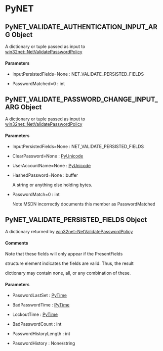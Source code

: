 # PyNET


## PyNET\_VALIDATE\_AUTHENTICATION\_INPUT\_ARG Object

A dictionary or tuple passed as input to [win32net::NetValidatePasswordPolicy](win32net.md#win32netnetvalidatepasswordpolicy)

#### Parameters

  - InputPersistedFields=None : NET\_VALIDATE\_PERSISTED\_FIELDS

    

  - PasswordMatched=0 : int

    


## PyNET\_VALIDATE\_PASSWORD\_CHANGE\_INPUT\_ARG Object

A dictionary or tuple passed as input to [win32net::NetValidatePasswordPolicy](win32net.md#win32netnetvalidatepasswordpolicy)

#### Parameters

  - InputPersistedFields=None : NET\_VALIDATE\_PERSISTED\_FIELDS

    

  - ClearPassword=None : [PyUnicode](PyUnicode.md)

    

  - UserAccountName=None : [PyUnicode](PyUnicode.md)

    

  - HashedPassword=None : buffer

    A string or anything else holding bytes\.

  - PasswordMatch=0 : int

    Note MSDN incorrectly documents this member as PasswordMatched


## PyNET\_VALIDATE\_PERSISTED\_FIELDS Object

A dictionary returned by [win32net::NetValidatePasswordPolicy](win32net.md#win32netnetvalidatepasswordpolicy)

#### Comments

Note that these fields will only appear if the PresentFields 

structure element indicates the fields are valid\.  Thus, the result 

dictionary may contain none, all, or any combination of these\.

#### Parameters

  - PasswordLastSet : [PyTime](PyTime.md)

    

  - BadPasswordTime : [PyTime](PyTime.md)

    

  - LockoutTime : [PyTime](PyTime.md)

    

  - BadPasswordCount : int

    

  - PasswordHistoryLength : int

    

  - PasswordHistory : None/string

    